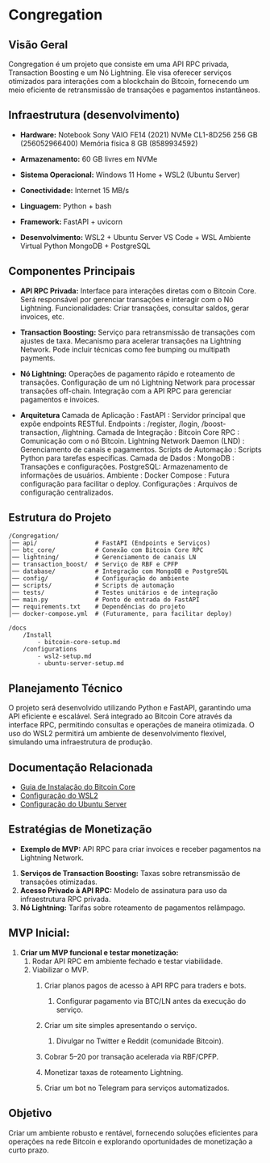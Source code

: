 # Congregation

## Visão Geral
Congregation é um projeto que consiste em uma API RPC privada, Transaction Boosting e um Nó Lightning. Ele visa oferecer serviços otimizados para interações com a blockchain do Bitcoin, fornecendo um meio eficiente de retransmissão de transações e pagamentos instantâneos.

## Infraestrutura (desenvolvimento)
- **Hardware:** 
    Notebook Sony VAIO FE14 (2021)
    NVMe CL1-8D256  256 GB (256052966400)
    Memória física 8 GB (8589934592)

- **Armazenamento:**
    60 GB livres em NVMe
- **Sistema Operacional:**
    Windows 11 Home + WSL2 (Ubuntu Server)

- **Conectividade:** 
    Internet 15 MB/s

- **Linguagem:**
    Python + bash

- **Framework:** 
    FastAPI + uvicorn

- **Desenvolvimento:**
    WSL2 + Ubuntu Server
    VS Code + WSL
    Ambiente Virtual Python
    MongoDB + PostgreSQL

## Componentes Principais
- **API RPC Privada:** 
    Interface para interações diretas com o Bitcoin Core.
    Será responsável por gerenciar transações e interagir com o Nó Lightning.
    Funcionalidades: Criar transações, consultar saldos, gerar invoices, etc.

- **Transaction Boosting:** 
    Serviço para retransmissão de transações com ajustes de taxa.
    Mecanismo para acelerar transações na Lightning Network.
    Pode incluir técnicas como fee bumping ou multipath payments.

- **Nó Lightning:** 
    Operações de pagamento rápido e roteamento de transações.
    Configuração de um nó Lightning Network para processar transações off-chain.
    Integração com a API RPC para gerenciar pagamentos e invoices.

- **Arquitetura**
    Camada de Aplicação :
        FastAPI : Servidor principal que expõe endpoints RESTful.
    Endpoints :
        /register, /login, /boost-transaction, /lightning.
    Camada de Integração :
        Bitcoin Core RPC : Comunicação com o nó Bitcoin.
        Lightning Network Daemon (LND) : Gerenciamento de canais e pagamentos.
        Scripts de Automação : Scripts Python para tarefas específicas.
    Camada de Dados :
        MongoDB : Transações e configurações.
        PostgreSQL: Armazenamento de informações de usuários.
    Ambiente :
        Docker Compose : Futura configuração para facilitar o deploy.
        Configurações : Arquivos de configuração centralizados.


## Estrutura do Projeto
```
/Congregation/
│── api/                # FastAPI (Endpoints e Serviços)
│── btc_core/           # Conexão com Bitcoin Core RPC
│── lightning/          # Gerenciamento de canais LN
│── transaction_boost/  # Serviço de RBF e CPFP
│── database/           # Integração com MongoDB e PostgreSQL
│── config/             # Configuração do ambiente
│── scripts/            # Scripts de automação
│── tests/              # Testes unitários e de integração
│── main.py             # Ponto de entrada do FastAPI
│── requirements.txt    # Dependências do projeto
│── docker-compose.yml  # (Futuramente, para facilitar deploy)

/docs
    /Install
        - bitcoin-core-setup.md
    /configurations
        - wsl2-setup.md
        - ubuntu-server-setup.md
```

## Planejamento Técnico
O projeto será desenvolvido utilizando Python e FastAPI, garantindo uma API eficiente e escalável. Será integrado ao Bitcoin Core através da interface RPC, permitindo consultas e operações de maneira otimizada. O uso do WSL2 permitirá um ambiente de desenvolvimento flexível, simulando uma infraestrutura de produção.

## Documentação Relacionada
- [Guia de Instalação do Bitcoin Core](/docs/Install/bitcoin-core-setup.md)
- [Configuração do WSL2](/docs/configurations/wsl2-setup.md)
- [Configuração do Ubuntu Server](/docs/configurations/ubuntu-server-setup.md)

## Estratégias de Monetização
- **Exemplo de MVP:**
    API RPC para criar invoices e receber pagamentos na Lightning Network.

1. **Serviços de Transaction Boosting:** Taxas sobre retransmissão de transações otimizadas.
2. **Acesso Privado à API RPC:** Modelo de assinatura para uso da infraestrutura RPC privada.
3. **Nó Lightning:** Tarifas sobre roteamento de pagamentos relâmpago.

## MVP Inicial:
1. **Criar um MVP funcional e testar monetização:**
    1. Rodar API RPC em ambiente fechado e testar viabilidade.
	2. Viabilizar o MVP.
		1. Criar planos pagos de acesso à API RPC para traders e bots.
			1. Configurar pagamento via BTC/LN antes da execução do serviço.
		2. Criar um site simples apresentando o serviço.
			1. Divulgar no Twitter e Reddit (comunidade Bitcoin).

		3. Cobrar $5–$20 por transação acelerada via RBF/CPFP.	
		4. Monetizar taxas de roteamento Lightning.
		5. Criar um bot no Telegram para serviços automatizados.


## Objetivo
Criar um ambiente robusto e rentável, fornecendo soluções eficientes para operações na rede Bitcoin e explorando oportunidades de monetização a curto prazo.